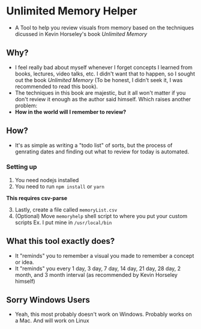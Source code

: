 # Unlimited Memory Helper

* A Tool to help you review visuals from memory based on the techniques dicussed in Kevin Horseley's book *Unlimited Memory*

## Why?
* I feel really bad about myself whenever I forget concepts I learned from books, lectures, video talks, etc. I didn't want that to happen, so I sought out the book *Unlimited Memory* (To be honest, I didn't seek it, I was recommended to read this book).
* The techniques in this book are majestic, but it all won't matter if you don't review it enough as the author said himself. Which raises another problem:
* **How in the world will I remember to review?**

## How?
* It's as simple as writing a "todo list" of sorts, but the process of genrating dates and finding out what to review for today is automated.

### Setting up

1. You need nodejs installed
2. You need to run `npm install` or `yarn`

**This requires csv-parse**

3. Lastly, create a file called `memoryList.csv`
4. (Optional) Move `memoryhelp` shell script to where you put your custom scripts
Ex. I put mine in `/usr/local/bin`

## What this tool exactly does?
* It "reminds" you to remember a visual you made to remember a concept or idea.
* It "reminds" you every 1 day, 3 day, 7 day, 14 day, 21 day, 28 day, 2 month, and 3 month interval (as recommended by Kevin Horseley himself)

## Sorry Windows Users
* Yeah, this most probably doesn't work on Windows. Probably works on a Mac. And will work on Linux
